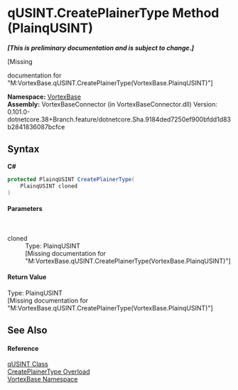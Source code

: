 # qUSINT.CreatePlainerType Method (PlainqUSINT)
 _**\[This is preliminary documentation and is subject to change.\]**_

\[Missing <summary> documentation for "M:VortexBase.qUSINT.CreatePlainerType(VortexBase.PlainqUSINT)"\]

**Namespace:**&nbsp;<a href="N_VortexBase.md">VortexBase</a><br />**Assembly:**&nbsp;VortexBaseConnector (in VortexBaseConnector.dll) Version: 0.101.0-dotnetcore.38+Branch.feature/dotnetcore.Sha.9184ded7250ef900bfdd1d83b2841836087bcfce

## Syntax

**C#**<br />
``` C#
protected PlainqUSINT CreatePlainerType(
	PlainqUSINT cloned
)
```


#### Parameters
&nbsp;<dl><dt>cloned</dt><dd>Type: PlainqUSINT<br />\[Missing <param name="cloned"/> documentation for "M:VortexBase.qUSINT.CreatePlainerType(VortexBase.PlainqUSINT)"\]</dd></dl>

#### Return Value
Type: PlainqUSINT<br />\[Missing <returns> documentation for "M:VortexBase.qUSINT.CreatePlainerType(VortexBase.PlainqUSINT)"\]

## See Also


#### Reference
<a href="T_VortexBase_qUSINT.md">qUSINT Class</a><br /><a href="Overload_VortexBase_qUSINT_CreatePlainerType.md">CreatePlainerType Overload</a><br /><a href="N_VortexBase.md">VortexBase Namespace</a><br />